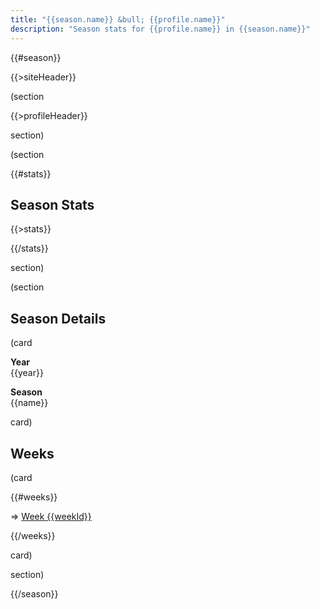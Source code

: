 ```yaml
---
title: "{{season.name}} &bull; {{profile.name}}"
description: "Season stats for {{profile.name}} in {{season.name}}"
---
```


{{#season}}

{{>siteHeader}}

(section

{{>profileHeader}}

section)

(section

{{#stats}}

## Season Stats

{{>stats}}

{{/stats}}

section)

(section

## Season Details

(card

**Year**\
{{year}}

**Season**\
{{name}}

card)

## Weeks

(card

{{#weeks}}

=> [Week {{weekId}}](/{{profile.profileId}}/s/{{seasonId}}/w/{{weekId}})

{{/weeks}}

card)

section)

{{/season}}